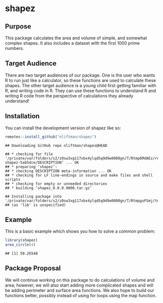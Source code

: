 shapez
================

<!-- README.md is generated from README.Rmd. Please edit that file -->

## Purpose

This package calculates the area and volume of simple, and somewhat
complex shapes. It also includes a dataset with the first 1000 prime
numbers.

## Target Audience

There are two target audiences of our package. One is the user who wants
R to run just like a calculator, so these functions are used to
calculate these shapes. The other target audience is a young child first
getting familiar with R, and writing code in R. They can use these
functions to understand R and writing R code from the perspective of
calculations they already understand!

## Installation

You can install the development version of shapez like so:

``` r
remotes::install_github("nliftman/shapez")
```

    ## Downloading GitHub repo nliftman/shapez@HEAD

    ## * checking for file ‘/private/var/folders/s2/z0sw3xg117xbx4ylqd5q9d9w0000gn/T/Rtmp6MdAEz/remotes3a1f54fce985/nliftman-shapez-5ab5dce/DESCRIPTION’ ... OK
    ## * preparing ‘shapez’:
    ## * checking DESCRIPTION meta-information ... OK
    ## * checking for LF line-endings in source and make files and shell scripts
    ## * checking for empty or unneeded directories
    ## * building ‘shapez_0.0.0.9000.tar.gz’

    ## Installing package into '/private/var/folders/s2/z0sw3xg117xbx4ylqd5q9d9w0000gn/T/RtmpguFSmj/temp_libpath35d058502140'
    ## (as 'lib' is unspecified)

## Example

This is a basic example which shows you how to solve a common problem:

``` r
library(shapez)
area_circle(4)
```

    ## [1] 50.26548

## Package Proposal

We will continue working on this package to do calculations of volume
and area; however, we will also start adding more complicated shapes and
will be adding perimeter and surface area functions. We also hope to
build our functions better, possibly instead of using for loops using
the map function.
